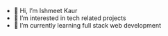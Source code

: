 - 👋 Hi, I’m Ishmeet Kaur
- 👀 I’m interested in tech related projects
- 🌱 I’m currently learning full stack web development



<!---
Ishmeetkaur36/Ishmeetkaur36 is a ✨ special ✨ repository because its `README.md` (this file) appears on your GitHub profile.
You can click the Preview link to take a look at your changes.
--->
